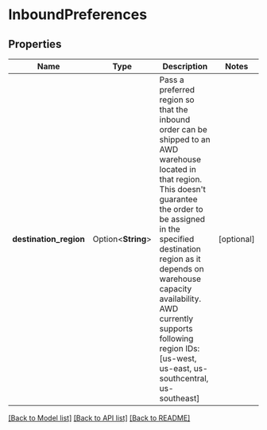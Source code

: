 # InboundPreferences

## Properties

Name | Type | Description | Notes
------------ | ------------- | ------------- | -------------
**destination_region** | Option<**String**> | Pass a preferred region so that the inbound order can be shipped to an AWD warehouse located in that region. This doesn't guarantee the order to be assigned in the specified destination region as it depends on warehouse capacity availability. AWD currently supports following region IDs: [us-west, us-east, us-southcentral, us-southeast] | [optional]

[[Back to Model list]](../README.md#documentation-for-models) [[Back to API list]](../README.md#documentation-for-api-endpoints) [[Back to README]](../README.md)


